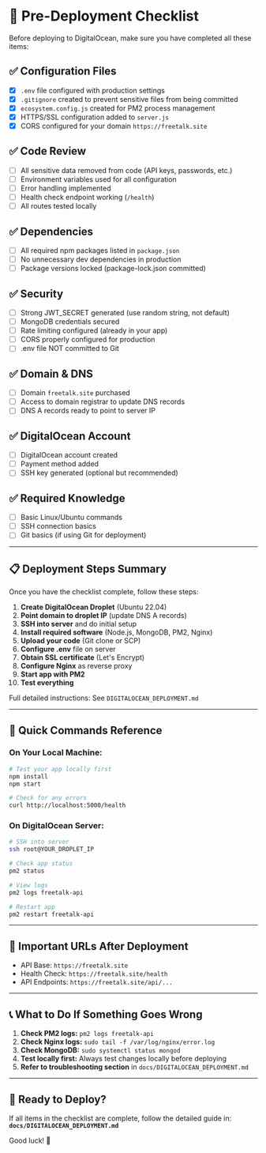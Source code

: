 # 🚀 Pre-Deployment Checklist

Before deploying to DigitalOcean, make sure you have completed all these items:

## ✅ Configuration Files

- [x] `.env` file configured with production settings
- [x] `.gitignore` created to prevent sensitive files from being committed
- [x] `ecosystem.config.js` created for PM2 process management
- [x] HTTPS/SSL configuration added to `server.js`
- [x] CORS configured for your domain `https://freetalk.site`

## ✅ Code Review

- [ ] All sensitive data removed from code (API keys, passwords, etc.)
- [ ] Environment variables used for all configuration
- [ ] Error handling implemented
- [ ] Health check endpoint working (`/health`)
- [ ] All routes tested locally

## ✅ Dependencies

- [ ] All required npm packages listed in `package.json`
- [ ] No unnecessary dev dependencies in production
- [ ] Package versions locked (package-lock.json committed)

## ✅ Security

- [ ] Strong JWT_SECRET generated (use random string, not default)
- [ ] MongoDB credentials secured
- [ ] Rate limiting configured (already in your app)
- [ ] CORS properly configured for production
- [ ] .env file NOT committed to Git

## ✅ Domain & DNS

- [ ] Domain `freetalk.site` purchased
- [ ] Access to domain registrar to update DNS records
- [ ] DNS A records ready to point to server IP

## ✅ DigitalOcean Account

- [ ] DigitalOcean account created
- [ ] Payment method added
- [ ] SSH key generated (optional but recommended)

## ✅ Required Knowledge

- [ ] Basic Linux/Ubuntu commands
- [ ] SSH connection basics
- [ ] Git basics (if using Git for deployment)

---

## 📋 Deployment Steps Summary

Once you have the checklist complete, follow these steps:

1. **Create DigitalOcean Droplet** (Ubuntu 22.04)
2. **Point domain to droplet IP** (update DNS A records)
3. **SSH into server** and do initial setup
4. **Install required software** (Node.js, MongoDB, PM2, Nginx)
5. **Upload your code** (Git clone or SCP)
6. **Configure .env** file on server
7. **Obtain SSL certificate** (Let's Encrypt)
8. **Configure Nginx** as reverse proxy
9. **Start app with PM2**
10. **Test everything**

Full detailed instructions: See `DIGITALOCEAN_DEPLOYMENT.md`

---

## 🎯 Quick Commands Reference

### On Your Local Machine:
```bash
# Test your app locally first
npm install
npm start

# Check for any errors
curl http://localhost:5000/health
```

### On DigitalOcean Server:
```bash
# SSH into server
ssh root@YOUR_DROPLET_IP

# Check app status
pm2 status

# View logs
pm2 logs freetalk-api

# Restart app
pm2 restart freetalk-api
```

---

## 🔗 Important URLs After Deployment

- API Base: `https://freetalk.site`
- Health Check: `https://freetalk.site/health`
- API Endpoints: `https://freetalk.site/api/...`

---

## 📞 What to Do If Something Goes Wrong

1. **Check PM2 logs:** `pm2 logs freetalk-api`
2. **Check Nginx logs:** `sudo tail -f /var/log/nginx/error.log`
3. **Check MongoDB:** `sudo systemctl status mongod`
4. **Test locally first:** Always test changes locally before deploying
5. **Refer to troubleshooting section** in `docs/DIGITALOCEAN_DEPLOYMENT.md`

---

## 🎉 Ready to Deploy?

If all items in the checklist are complete, follow the detailed guide in:
**`docs/DIGITALOCEAN_DEPLOYMENT.md`**

Good luck! 🚀

